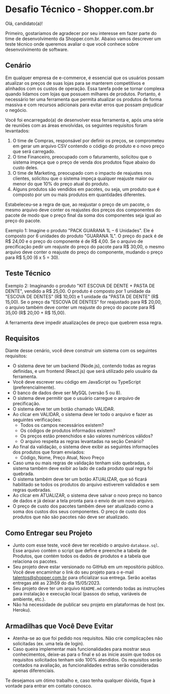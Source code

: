 # Desafio Técnico - Shopper.com.br

Olá, candidato(a)!

Primeiro, gostaríamos de agradecer por seu interesse em fazer parte do time de desenvolvimento da Shopper.com.br. Abaixo vamos descrever um teste técnico onde queremos avaliar o que você conhece sobre desenvolvimento de software.

## Cenário

Em qualquer empresa de e-commerce, é essencial que os usuários possam atualizar os preços de suas lojas para se manterem competitivos e alinhados com os custos de operação. Essa tarefa pode se tornar complexa quando lidamos com lojas que possuem milhares de produtos. Portanto, é necessário ter uma ferramenta que permita atualizar os produtos de forma massiva e com recursos adicionais para evitar erros que possam prejudicar o negócio.

Você foi encarregado(a) de desenvolver essa ferramenta e, após uma série de reuniões com as áreas envolvidas, os seguintes requisitos foram levantados:

1. O time de Compras, responsável por definir os preços, se comprometeu em gerar um arquivo CSV contendo o código do produto e o novo preço que será carregado.
2. O time Financeiro, preocupado com o faturamento, solicitou que o sistema impeça que o preço de venda dos produtos fique abaixo do custo deles.
3. O time de Marketing, preocupado com o impacto de reajustes nos clientes, solicitou que o sistema impeça qualquer reajuste maior ou menor do que 10% do preço atual do produto.
4. Alguns produtos são vendidos em pacotes, ou seja, um produto que é composto por um ou mais produtos em quantidades diferentes.

Estabeleceu-se a regra de que, ao reajustar o preço de um pacote, o mesmo arquivo deve conter os reajustes dos preços dos componentes do pacote de modo que o preço final da soma dos componentes seja igual ao preço do pacote.

Exemplo 1:
Imagine o produto "PACK GUARANA 1L – 6 Unidades". Ele é composto por 6 unidades do produto "GUARANA 1L". O preço do pack é de R$ 24,00 e o preço do componente é de R$ 4,00. Se o arquivo de precificação pedir um reajuste do preço do pacote para R$ 30,00, o mesmo arquivo deve conter o reajuste do preço do componente, mudando o preço para R$ 5,00 (6 x 5 = 30).

## Teste Técnico

Exemplo 2:
Imaginando o produto "KIT ESCOVA DE DENTE + PASTA DE DENTE", vendido a R$ 25,00. O produto é composto por 1 unidade da "ESCOVA DE DENTES" (R$ 10,00) e 1 unidade da "PASTA DE DENTE" (R$ 15,00). Se o preço da "ESCOVA DE DENTES" for reajustado para R$ 20,00, o arquivo também deve conter um reajuste do preço do pacote para R$ 35,00 (R$ 20,00 + R$ 15,00).

A ferramenta deve impedir atualizações de preço que quebrem essa regra.

## Requisitos

Diante desse cenário, você deve construir um sistema com os seguintes requisitos:

- O sistema deve ter um backend (Node.js), contendo todas as regras definidas, e um frontend (React.js) que será utilizado pelo usuário da ferramenta.
- Você deve escrever seu código em JavaScript ou TypeScript (preferencialmente).
- O banco de dados deve ser MySQL (versão 5 ou 8).
- O sistema deve permitir que o usuário carregue o arquivo de precificação.
- O sistema deve ter um botão chamado VALIDAR.
- Ao clicar em VALIDAR, o sistema deve ler todo o arquivo e fazer as seguintes verificações:
  - Todos os campos necessários existem?
  - Os códigos de produtos informados existem?
  - Os preços estão preenchidos e são valores numéricos válidos?
  - O arquivo respeita as regras levantadas na seção Cenário?
- Ao final da validação, o sistema deve exibir as seguintes informações dos produtos que foram enviados:
  - Código, Nome, Preço Atual, Novo Preço
- Caso uma ou mais regras de validação tenham sido quebradas, o sistema também deve exibir ao lado de cada produto qual regra foi quebrada.
- O sistema também deve ter um botão ATUALIZAR, que só ficará habilitado se todos os produtos do arquivo estiverem validados e sem regras quebradas.
- Ao clicar em ATUALIZAR, o sistema deve salvar o novo preço no banco de dados e já deixar a tela pronta para o envio de um novo arquivo.
- O preço de custo dos pacotes também deve ser atualizado como a soma dos custos dos seus componentes. O preço de custo dos produtos que não são pacotes não deve ser atualizado.

## Como Entregar seu Projeto

- Junto com esse teste, você deve ter recebido o arquivo `database.sql`. Esse arquivo contém o script que define e preenche a tabela de Produtos, que contém todos os dados de produtos e a tabela que relaciona os pacotes.
- Seu projeto deve estar versionado no GitHub em um repositório público. Você deve encaminhar o link do seu projeto para o e-mail talentos@shopper.com.br para oficializar sua entrega. Serão aceitas entregas até as 23h59 do dia 15/05/2023.
- Seu projeto deve ter um arquivo `README.md` contendo todas as instruções para instalação e execução local (passos do setup, variáveis de ambiente, etc.).
- Não há necessidade de publicar seu projeto em plataformas de host (ex. Heroku).

## Armadilhas que Você Deve Evitar

- Atenha-se ao que foi pedido nos requisitos. Não crie complicações não solicitadas (ex. uma tela de login).
- Caso queira implementar mais funcionalidades para mostrar seus conhecimentos, deixe-as para o final e só as inicie assim que todos os requisitos solicitados tenham sido 100% atendidos. Os requisitos serão contados na avaliação, as funcionalidades extras serão consideradas apenas diferenciais.

Te desejamos um ótimo trabalho e, caso tenha qualquer dúvida, fique à vontade para entrar em 
contato conosco.

